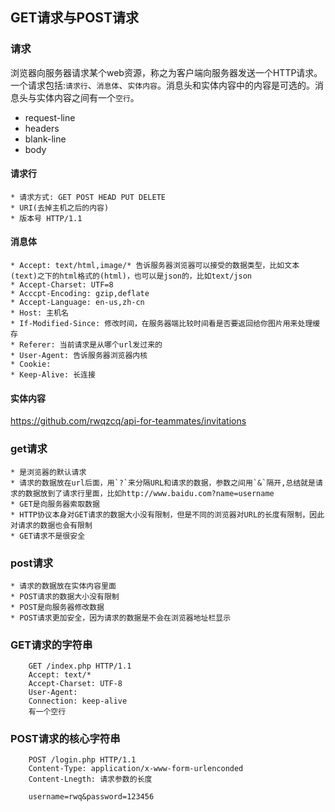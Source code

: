 ## GET请求与POST请求
### 请求
浏览器向服务器请求某个web资源，称之为客户端向服务器发送一个HTTP请求。一个请求包括:`请求行`、`消息体`、`实体内容`。消息头和实体内容中的内容是可选的。消息头与实体内容之间有一个`空行`。
- request-line
- headers
- blank-line
- body
#### 请求行
    * 请求方式: GET POST HEAD PUT DELETE
    * URI(去掉主机之后的内容)
    * 版本号 HTTP/1.1
#### 消息体
    * Accept: text/html,image/* 告诉服务器浏览器可以接受的数据类型，比如文本(text)之下的html格式的(html)，也可以是json的，比如text/json
    * Accept-Charset: UTF=8
    * Acccpt-Encoding: gzip,deflate
    * Accept-Language: en-us,zh-cn
    * Host: 主机名
    * If-Modified-Since: 修改时间，在服务器端比较时间看是否要返回给你图片用来处理缓存
    * Referer: 当前请求是从哪个url发过来的
    * User-Agent: 告诉服务器浏览器内核
    * Cookie:
    * Keep-Alive: 长连接
#### 实体内容
https://github.com/rwqzcq/api-for-teammates/invitations

### get请求
    * 是浏览器的默认请求
    * 请求的数据放在url后面，用`?`来分隔URL和请求的数据，参数之间用`&`隔开,总结就是请求的数据放到了请求行里面，比如http://www.baidu.com?name=username
    * GET是向服务器索取数据
    * HTTP协议本身对GET请求的数据大小没有限制，但是不同的浏览器对URL的长度有限制，因此对请求的数据也会有限制
    * GET请求不是很安全
### post请求
    * 请求的数据放在实体内容里面
    * POST请求的数据大小没有限制
    * POST是向服务器修改数据
    * POST请求更加安全，因为请求的数据是不会在浏览器地址栏显示

### GET请求的字符串
```
    GET /index.php HTTP/1.1
    Accept: text/*
    Accept-Charset: UTF-8
    User-Agent: 
    Connection: keep-alive
    有一个空行
```
### POST请求的核心字符串
```
    POST /login.php HTTP/1.1
    Content-Type: application/x-www-form-urlenconded
    Content-Lnegth: 请求参数的长度

    username=rwq&password=123456 
```
